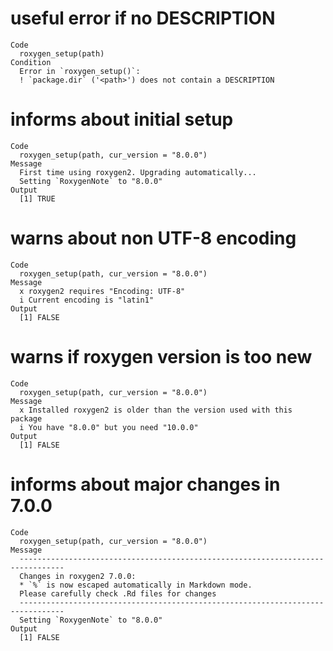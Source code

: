 # useful error if no DESCRIPTION

    Code
      roxygen_setup(path)
    Condition
      Error in `roxygen_setup()`:
      ! `package.dir` ('<path>') does not contain a DESCRIPTION

# informs about initial setup

    Code
      roxygen_setup(path, cur_version = "8.0.0")
    Message
      First time using roxygen2. Upgrading automatically...
      Setting `RoxygenNote` to "8.0.0"
    Output
      [1] TRUE

# warns about non UTF-8 encoding

    Code
      roxygen_setup(path, cur_version = "8.0.0")
    Message
      x roxygen2 requires "Encoding: UTF-8"
      i Current encoding is "latin1"
    Output
      [1] FALSE

# warns if roxygen version is too new

    Code
      roxygen_setup(path, cur_version = "8.0.0")
    Message
      x Installed roxygen2 is older than the version used with this package
      i You have "8.0.0" but you need "10.0.0"
    Output
      [1] FALSE

# informs about major changes in 7.0.0

    Code
      roxygen_setup(path, cur_version = "8.0.0")
    Message
      --------------------------------------------------------------------------------
      Changes in roxygen2 7.0.0:
      * `%` is now escaped automatically in Markdown mode.
      Please carefully check .Rd files for changes
      --------------------------------------------------------------------------------
      Setting `RoxygenNote` to "8.0.0"
    Output
      [1] FALSE

